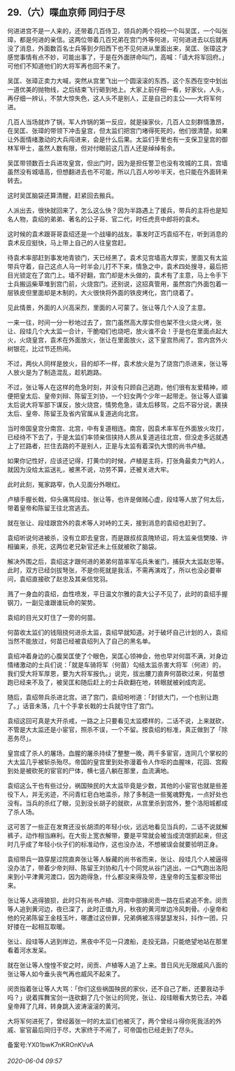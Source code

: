 ## 29.（六）喋血京师 同归于尽
何进进宫不是一人来的，还带着几百侍卫，领兵的两个将校一个叫吴匡，一个叫张璋，都是何进的亲信。这两位带着几百兄弟在宫门外等何进，可何进进去以后就再没了消息，外面数百名士兵等到夕阳西下也不见何进从里面出来，吴匡、张璋这才感觉事情有点不妙，可能出事了，于是在外面拼命叫门，高喊：「请大将军回府。」可他们不知道他们的大将军再也回不来了。



吴匡、张璋正卖力大喊，突然从宫里飞出一个圆滚滚的东西，这个东西在空中划出一道优美的抛物线，之后结束飞行砸到地上。大家上前仔细一看，好家伙，人头，再仔细一辨认，不禁大惊失色，这人头不是别人，正是自己的主公——大将军何进。



几百人当场就炸了锅，军人炸锅的第一反应，就是操家伙，几百人立刻群情激昂，在吴匡、张璋的带领下冲击皇宫，但太监们把宫门堵得死死的，他们很清楚，如果让外面情绪激动的大兵闯进来，会是什么后果。太监们手里也有一支保卫皇宫的御林军甲士，虽然人数有限，但对付眼前这几百人还是绰绰有余。



吴匡带领数百士兵进攻皇宫，但出门时，因为是担任警卫也没有攻城的工具，宫墙虽然没有城墙高，但想翻进去也不可能，所以几百人吵吵半天，也只能在外面转来转去。



这时吴匡脑袋还算清醒，赶紧回去搬兵。



人派出去，很快就回来了，怎么这么快？因为半路遇上了援兵，带兵的主将也是知名人物，袁绍的弟弟、著名的公子哥、官二代，时任虎贲中郎将的袁术。



这时候的袁术跟哥哥袁绍还是一个战壕的战友。事发时正巧袁绍不在，听到消息的袁术反应挺快，马上带上自己的人往皇宫赶。



待袁术率部赶到事发地青锁门，天已经黑了。袁术见宫墙高大厚实，里面又有太监带兵守着，自己这点人马一时半会儿打不下来，情急之中，袁术四处搜寻，最后把目光锁定在了宫门上。墙不好翻，宫门却是木头做的，袁术有了主意，马上令手下士兵搬运柴草堆到宫门前，火烧宫门。还别说，这招真管用，虽然宫门外面包着一层铁皮但里面却是木制的，大火很快将外面的铁皮烤化，宫门烧着了。



见此情景，外面的人兴高采烈，里面的人可蒙了。张让等几个人没了主意。



一来一往，时间一分一秒地过去了，宫门虽然高大厚实但也架不住火烧火烤，张让、段珪几个大太监一合计，干脆咱们也烧吧，放火谁不会！于是也在里面点起大火，火烧皇宫，袁术在外面放火，张让在里面放火，这下皇宫热闹了。宫内宫外火树银花，比过节还热闹。



不过，两伙人同样是放火，目的却不一样，袁术放火是为了烧宫门杀进来，张让等人放火是为了制造混乱，趁机跑路。



不过，张让等人在这样的危急时刻，并没有只顾自己逃跑，他们很有友爱精神，顺便把皇太后、皇帝刘辩、陈留王刘协，一个妇女两个少年一起带走。张让等人诓骗太后说大将军部下谋反，放火烧宫，情势危急，请太后移驾，之后不容分说，裹挟太后、皇帝、陈留王及省内官属从复道逃向北宫。



当时帝国皇宫分南宫、北宫，中有复道相连。南宫，因袁术率军在外面放火攻打，已经待不下去了，于是太监们率领亲信挟持人质从复道逃往北宫，但没走多远就遇上了拦路者，拦住去路的不是别人，正是与太监有着深仇大恨的尚书卢植。



如果你记性好，应该还记得，打黄巾的时候，卢植是主将，打张角最卖力气的人，就因为没给太监送礼，被黑不说，功劳不算，还被关进大牢。



此时此刻，冤家路窄，仇人见面分外眼红。



卢植手握长戟，仰头痛骂段珪、张让等，也许是做贼心虚，段珪等人放了何太后，带着皇帝和陈留王往北宫逃去。



就在张让、段珪跟宫外的袁术等人对峙的工夫，接到消息的袁绍也赶到了。



袁绍听说何进被杀，没有立即去皇宫，而是跟叔叔袁隗矫诏，将太监亲信樊陵、许相骗来，杀死，这两位老兄新官还未上任就被砍了脑袋。



解决外围之后，袁绍这才跟何进的弟弟何苗率军屯兵朱雀门，捕获大太监赵忠等。此时，双方已经剑拔弩张，不是你死就是我活，不需再演戏了，所以也没必要审问，袁绍直接砍了赵忠及其亲信党羽。



溅了一身血的袁绍，血性喷发，平日温文尔雅的袁大公子不见了，此时的袁绍手握钢刀，一副见谁跟谁玩命的架势。



袁绍的目光又盯住了一旁的何苗。



何苗收太监们的钱阻挠何进杀太监，袁绍早就知道。对于破坏自己计划的人，袁绍当然不能放过，何苗已经被袁绍列入了自己的黑名单。



袁绍冲着身边的心腹吴匡使了个眼色，吴匡心领神会，他也早对何苗不满，对身边情绪激动的士兵们说：「就是车骑将军（何苗）勾结太监杀害大将军（何进）的，我们受大将军厚恩，要为大将军报仇。」说完，拔出腰刀直奔何苗砍过来，何苗想跑已经来不及了，被吴匡和随后赶上的士兵砍翻在地，转眼就被剁成肉泥。



随后，袁绍带兵杀进北宫。进了宫门，袁绍吩咐道：「封锁大门，一个也别让跑了。」话音未落，几十个手拿长戟的士兵就守住了宫门。



袁绍这回可真是大开杀戒，一路之上只要看见太监模样的，二话不说，上来就砍，不管是大太监还是小宦官，照杀不误，一个不留。按袁绍的标准，真正做到了「除恶务尽」。



皇宫成了杀人的屠场，血腥的屠杀持续了整整一晚，两千多宦官，连同几个掌权的大太监几乎被斩杀殆尽。帝国的皇宫里到处弥漫着令人作呕的血腥味，花园、宫殿到处是被砍死的宦官的尸体，横七竖八躺在那里，血流满地。



袁绍这么干也有些过分，祸国殃民的大太监毕竟是少数，其他的小宦官也就是些差役下人，并无劣迹，不问青红皂白地滥杀，除了多制造一些冤魂野鬼，一点好处也没有。当兵的杀红了眼，见到没长胡子的就砍，从宫里杀到宫外，整个洛阳城都成了杀人场。



这可苦了一些正在发育还没长胡须的年轻小伙，远远地看见当兵的，二话不说就解裤子，动作相当麻利。在大街上宽衣解带，要是平常就会被当成流氓抓起来，但这时几乎成了年轻小伙子们的标准动作，这也没办法，不想被误会就要验明正身。



袁绍带兵一路穿屋过院直奔张让等人躲藏的尚书省而来，张让、段珪几个人被逼得没办法了，带着少帝刘辩、陈留王刘协和几十个同党从谷门逃出，一口气跑出洛阳来到小平津黄河渡口，因为跑得急，什么都没来得及带，连皇帝的玉玺都没带出来。



张让等人逃得狼狈，此时只有尚书卢植、河南中部掾闵贡一路在后紧追不舍。闵贡等人追到黄河边，夜已深了，此时正值九月，秋夜的黄河岸边冷风刺骨。小皇帝和他的兄弟陈留王金枝玉叶，哪遭过这份罪，兄弟俩被冻得瑟瑟发抖，抖作一团，只好搂在一起相互取暖。



张让、段珪等人逃到岸边，黑夜中不见一只渡船，走投无路，只能绝望地站在那里看着河水发呆。



就在张让等人惶惶不安之时，闵贡、卢植等人追了上来。昔日风光无限威风八面的张让等人如今垂头丧气再也威风不起来了。



闵贡指着张让等人大骂：「你们这些祸国殃民的家伙，还不自己了断，还要我动手吗？」说着挥舞宝剑一连砍翻了几个张让的同党，张让、段珪眼看大势已去，冲着皇帝拜了几拜，转身跳入波涛滚滚的黄河。



大将军何进死了，曾经嚣张一时的太监们也被灭了，两个曾经斗得你死我活的外戚、宦官最后同归于尽，大家终于不闹了，可帝国也已经走到了尽头。



备案号:YX01bwK7nKROnKVvA


###### 2020-06-04 09:57
